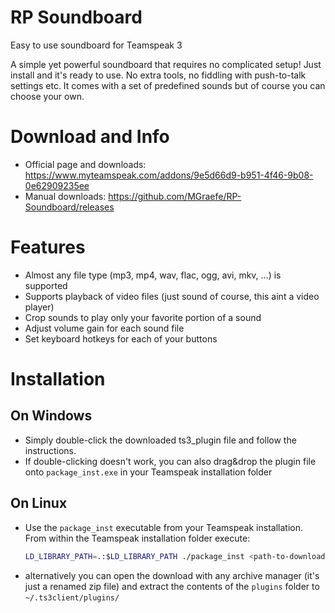 # RP Soundboard
Easy to use soundboard for Teamspeak 3

A simple yet powerful soundboard that requires no complicated setup! Just install and it's ready to use. No extra tools, no fiddling with push-to-talk settings etc.
It comes with a set of predefined sounds but of course you can choose your own.

# Download and Info
- Official page and downloads: https://www.myteamspeak.com/addons/9e5d66d9-b951-4f46-9b08-0e62909235ee
- Manual downloads: https://github.com/MGraefe/RP-Soundboard/releases

# Features
- Almost any file type (mp3, mp4, wav, flac, ogg, avi, mkv, ...) is supported
- Supports playback of video files (just sound of course, this aint a video player)
- Crop sounds to play only your favorite portion of a sound
- Adjust volume gain for each sound file
- Set keyboard hotkeys for each of your buttons

# Installation
## On Windows
* Simply double-click the downloaded ts3_plugin file and follow the instructions.
* If double-clicking doesn't work, you can also drag&drop the plugin file onto `package_inst.exe` in your Teamspeak installation folder
## On Linux
* Use the `package_inst` executable from your Teamspeak installation. From within the Teamspeak installation folder execute:
  ```bash
  LD_LIBRARY_PATH=.:$LD_LIBRARY_PATH ./package_inst <path-to-download>
  ```
* alternatively you can open the download with any archive manager (it's just a renamed zip file) and extract the contents of the `plugins` folder to `~/.ts3client/plugins/`
 
